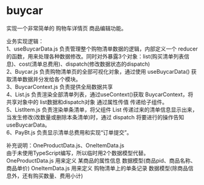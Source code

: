 # buycar

实现一个非常简单的 购物车详情页 商品编辑功能。  

业务实现逻辑：  
1、useBuycarData.js 负责管理整个购物清单数据的逻辑，内部定义一个 reducer 的函数，用来处理各种数据修改。同时对外暴露3个对象：list(购买清单列表信息)、cost(清单总费用)、dispatch(修改数据状态的dispatch)  
2、Buycar.js 负责购物清单页的全部可视化对象，通过使用 useBuycarData() 获取清单数据并分发给各个模块。  
3、BuycarContext.js 负责提供全局数据共享  
4、List.js  负责渲染全部清单列表，通过useContext()获取 BuycarContext，将共享对象中的 list数据和dispatch对象 通过属性传值 传递给子组件。  
5、ListItem.js 负责渲染单条清单，将父组件 List 传递过来的清单信息显示出来，当发生修改(改数量或删除本条清单)时，通过 dispatch 将要进行的操作告知 useBuycarData。  
6、PayBt.js 负责显示清单总费用和实现“订单提交”。  

补充说明：OneProductData.js、OneItemData.js  
由于未使用TypeScript编写，所以临时用2个数据模型代替。  
OneProductData.js 用来定义 某商品的属性信息 数据模型(商品pid、商品名称、商品单价) 
OneItemData.js 用来定义 购物清单上的单条记录 数据模型(除商品信息外，还有购买数量、费用小计)
